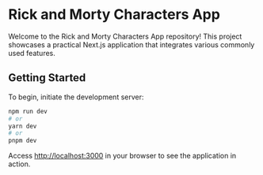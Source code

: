 # Rick and Morty Characters App

Welcome to the Rick and Morty Characters App repository! This project showcases a practical Next.js application that integrates various commonly used features.

## Getting Started
To begin, initiate the development server:

```bash
npm run dev
# or
yarn dev
# or
pnpm dev
```

Access [http://localhost:3000](http://localhost:3000) in your browser to see the application in action.
